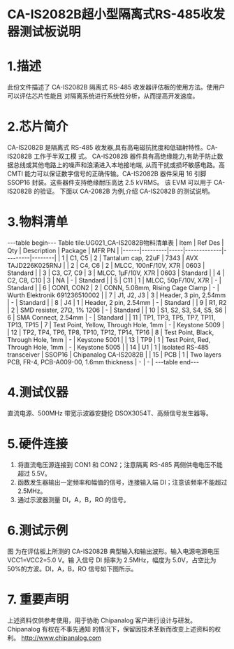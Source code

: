  # CA-IS2082B超小型隔离式RS-485收发器测试板说明


# 1.描述
此份文件描述了 CA-IS2082B 隔离式 RS-485 收发器评估板的使用方法。使用户可以评估芯片性能且
对隔离系统进行系统性分析，从而提高开发速度。


#  2.芯片简介
CA-IS2082B 是隔离式 RS-485 收发器,具有高电磁抗扰度和低辐射特性。CA-IS2082B 工作于半双工模
式。
CA-IS2082B 器件具有高绝缘能力,有助于防止数据总线或其他电路上的噪声和浪涌进入本地接地端,
从而干扰或损坏敏感电路。高 CMTI 能力可以保证数字信号的正确传输。CA-IS2082B 器件采用 16 引脚
SSOP16 封装。这些器件支持绝缘耐压高达 2.5 kVRMS。
该 EVM 可以用于 CA-IS2082B 的验证。
下面以 CA-2082B 为例,介绍 CA-IS2082B 的测试说明。


# 3.物料清单
---table begin---
Table tile:UG021_CA-IS2082B物料清单表
| Item | Ref Des | Qty | Description | Package | MFR PN |
|------|---------|-----|-------------|---------|--------|
| 1    | C1, C5  | 2   | Tantalum cap, 22uF | 7343 | AVX TAJD226K025RNJ |
| 2    | C4, C6  | 2   | MLCC, 100nF/10V, X7R | 0603 | Standard |
| 3    | C3, C7, C9 | 3 | MLCC, 1μF/10V, X7R | 0603 | Standard |
| 4    | C2, C8, C10 | 3 | NA | - | Standard |
| 5    | C11    | 1   | MLCC, 50pF/10V, X7R | - | Standard |
| 6    | CON1, CON2 | 2 | CONN, 5.08mm, Rising Cage Clamp | - | Wurth Elektronik 691236510002 |
| 7    | J1, J2, J3 | 3 | Header, 3 pin, 2.54mm | - | Standard |
| 8    | J4     | 1   | Header, 2 pin, 2.54mm | - | Standard |
| 9    | R1, R2 | 2   | SMD resister, 27Ω, 1% 1206 | - | Standard |
| 10   | S1, S2, S3, S4, S5, S6 | 6 | SMA Connect, 2.54mm | - | Standard |
| 11   | TP1, TP3, TP5, TP7, TP11, TP13, TP15 | 7 | Test Point, Yellow, Through Hole, 1mm | - | Keystone 5009 |
| 12   | TP2, TP4, TP6, TP8, TP10, TP12, TP14, TP16 | 8 | Test Point, Black, Through Hole, 1mm | - | Keystone 5001 |
| 13   | TP9    | 1   | Test Point, Red, Through Hole, 1mm | - | Keystone 5005 |
| 14   | U1     | 1   | Isolated RS-485 transceiver | SSOP16 | Chipanalog CA-IS2082B |
| 15   | PCB    | 1   | Two layers PCB, FR-4, PCB-A009-00, 1.6mm thickness | - | - |
---table end---


#  4.测试仪器
直流电源、500MHz 带宽示波器安捷伦 DSOX3054T、高频信号发生器等。


# 5.硬件连接
1. 将直流电压源连接到 CON1 和 CON2；注意隔离 RS-485 两侧供电电压不能超过 5.5V。
2. 函数发生器输出一定频率和幅值的信号，连接输入端 DI；注意该频率不能超过 2.5MHz。
3. 通过示波器测量 DI，A，B，RO 的信号。


# 6.测试示例
图 为在评估板上所测的 CA-IS2082B 典型输入和输出波形。输入电源电源电压 VCC1=VCC2=5.0 V。输
入信号 DI 频率为 2.5MHz，幅度为 5.0V，占空比为 50%的方波。DI，A，B，RO 信号如下图所示。


# 7. 重要声明
上述资料仅供参考使用，用于协助 Chipanalog 客户进行设计与研发。Chipanalog 有权在不事先通知
的情况下，保留因技术革新而改变上述资料的权利。
 http://www.chipanalog.com
